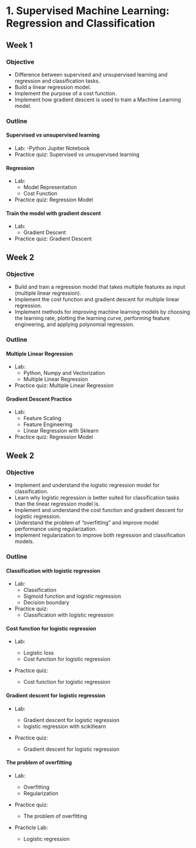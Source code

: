 # 1. Supervised Machine Learning: Regression and Classification

## Week 1
### Objective
- Difference between supervised and unsupervised learning and regression and classification tasks.
- Build a linear regression model.
- Implement the purpose of a cost function.
- Implement how gradient descent is used to train a Machine Learning model.

### Outline
#### Supervised vs unsupervised learning
  - Lab:
      -Python Jupiter Notebook
  - Practice quiz: Supervised vs unsupervised learning
#### Regression
  - Lab:
      - Model Representation
      - Cost Function
  - Practice quiz: Regression Model
#### Train the model with gradient descent
  - Lab:
      - Gradient Descent
  - Practice quiz: Gradient Descent


## Week 2
### Objective
- Build and train a regression model that takes multiple features as input (multiple linear regression).
- Implement the cost function and gradient descent for multiple linear regression.
- Implement methods for improving machine learning models by choosing the learning rate, plotting the learning curve, performing feature engineering, and applying polynomial regression.

### Outline
#### Multiple Linear Regression
  - Lab:
      - Python, Numpy and Vectorization
      - Multiple Linear Regression
  - Practice quiz: Multiple Linear Regression
#### Gradient Descent Practice
  - Lab:
      - Feature Scaling
      - Feature Engineering
      - Linear Regression with Sklearn
  - Practice quiz: Regression Model 
  
  
## Week 2
### Objective
- Implement and understand the logistic regression model for classification.
- Learn why logistic regression is better suited for classification tasks than the linear regression model is.
- Implement and understand the cost function and gradient descent for logistic regression.
- Understand the problem of “overfitting” and improve model performance using regularization.
- Implement regularization to improve both regression and classification models.

### Outline
#### Classification with logistic regression 
  - Lab:
      - Classification
      - Sigmoid function and logistic regression 
      - Decision boundary
  - Practice quiz: 
      - Classification with logistic regression 
      
#### Cost function for logistic regression
  - Lab:
      - Logistic loss
      - Cost function for logistic regression
      
  - Practice quiz: 
      - Cost function for logistic regression

#### Gradient descent for logistic regression
  - Lab:
      - Gradient descent for logistic regression
      - logistic regression with scikitlearn
      
  - Practice quiz: 
      - Gradient descent for logistic regression
      
#### The problem of overfitting
  - Lab:
      - Overfitting
      - Regularization
      
  - Practice quiz: 
      - The problem of overfitting
  - Practicle Lab:
      - Logistic regression



